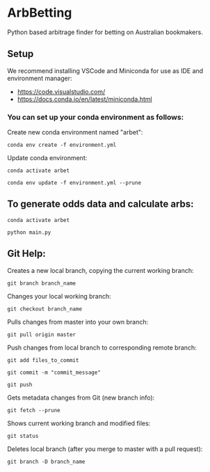 # ArbBetting

Python based arbitrage finder for betting on Australian bookmakers.


## Setup

We recommend installing VSCode and Miniconda for use as IDE and environment manager:

- https://code.visualstudio.com/
- https://docs.conda.io/en/latest/miniconda.html


### You can set up your conda environment as follows:

Create new conda environment named "arbet":

`conda env create -f environment.yml`

Update conda environment:

`conda activate arbet`

`conda env update -f environment.yml --prune`

## To generate odds data and calculate arbs:

`conda activate arbet`

`python main.py`


## Git Help:

Creates a new local branch, copying the current working branch:

`git branch branch_name`

Changes your local working branch:

`git checkout branch_name`

Pulls changes from master into your own branch:

`git pull origin master`

Push changes from local branch to corresponding remote branch:

`git add files_to_commit`

`git commit -m "commit_message"`

`git push`

Gets  metadata changes from Git (new branch info):

`git fetch --prune`

Shows current working branch and modified files:

`git status`

Deletes local branch (after you merge to master with a pull request):

`git branch -D branch_name`

